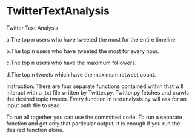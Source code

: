 # TwitterTextAnalysis
Twitter Text Analysis

a.The top n users who have tweeted the most for the entire timeline.

b.The top n users who have tweeted the most for every hour.

c.The top n users who have the maximum followers.

d.The top n tweets which have the maximum retweet count.

Instruction: There are four separate functions contained within that will interact with a .txt file written by Twitter.py. Twitter.py fetches and crawls the desired topic tweets. Every function in textanalysis.py will ask for an input path file to read.

To run all together you can use the committed code. To run a separate function and get only that particular output, it is enough if you run the desired function alone.
